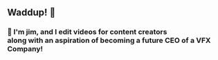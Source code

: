 ## Waddup! 👋
### 🧾 I'm jim, and I edit videos for content creators <br> along with an aspiration of becoming a future CEO of a VFX Company!
